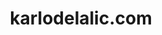 ---
title: "karlodelalic.com"
description: "This website, a personal showcase for my experience"
type: "project"
github: "https://github.com/kdelalic/karlodelalic.com-gatsby"
tech: 
  - ReactJS
  - GatsbyJS
  - Sass
tags:
  - gatsby
  - static site
  - blazing fast
  - developer website
---